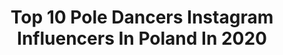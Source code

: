 ---
title: Top 10 Pole Dancers Instagram Influencers In Poland In 2020
description: >-
  Find top pole dancers Instagram influencers in Poland in 2020. Most popular hashtags: #selfie #morning #stretching #passion.
platform: Instagram
profiles:
  - username: "alessa_vu"
    fullname: >-
      Aleksandra ⚪️ Gdańsk
    location: "Poland"
    followers: 47174
    engagement: 412
    commentsToLikes: 0.054863
    id: ck6txi5z5xz7h0j71bovfkv0v
    verified: false
    hashtags: "#selfie, #redress, #riored, #allblack"
  - username: "weronikawoszczek"
    fullname: >-
      Weronika Woszczek
    location: "Poland"
    followers: 6830
    engagement: 2160
    commentsToLikes: 0.018279
    id: ck8t06v7kr06w0j787gvafbvw
    verified: false
    hashtags: "#polefigure, #polepassion, #portraitphoto, #hotel"
  - username: "_bambucia_"
    fullname: >-
      Polesport 🇵🇱
    location: "Poland"
    followers: 43039
    engagement: 168
    commentsToLikes: 0.186850
    id: ck5zt5w3ozsm10i14sylohx7x
    verified: false
    hashtags: "#springvibes, #legsworkouts, #sfdnutrition, #styleblogger"
  - username: "k.swiech"
    fullname: >-
      Kasia Świech
    location: "Poland"
    followers: 31578
    engagement: 879
    commentsToLikes: 0.012077
    id: ck5c6lx4e5pnx0i114pwui356
    verified: false
    hashtags: "#poland, #beachlife, #yogagoals, #gympower"
  - username: "polinvvv"
    fullname: >-
      POLINA
    location: "Poland"
    followers: 40028
    engagement: 136
    commentsToLikes: 0.037029
    id: ck0ueae9lkyuu0i19g6mxp79e
    verified: false
    hashtags: "#quarantine, #travelgirl, #poledancelife, #passion"
  - username: "cheerful_ines"
    fullname: >-
      𝓐𝓰𝓷𝓲𝓮𝓼𝔃𝓴𝓪 𝓘𝔃𝓪𝓫𝓮𝓵𝓪 🇵🇱
    location: "Poland"
    followers: 9317
    engagement: 1602
    commentsToLikes: 0.016137
    id: ck8t5wm3gbhhq0j782za807hr
    verified: false
    hashtags: "#lakehouse, #party, #gdansk, #goldenrose"
  - username: "dariagronkowska"
    fullname: >-
      Daria Gronkowska
    location: "Poland"
    followers: 7852
    engagement: 485
    commentsToLikes: 0.034785
    id: ck5c6m02d5psr0i11z4r8corn
    verified: false
    hashtags: "#greeneyes, #rollers, #aftertraining, #poleart"
  - username: "perrsonaldream"
    fullname: >-
      ·۰• 𝐉𝐔𝐋𝐈𝐀 𝐊𝐎𝐑𝐂𝐙𝐘𝐊 •۰·
    location: "Poland"
    followers: 8220
    engagement: 1435
    commentsToLikes: 0.023178
    id: ckaow4mjd7ell0i78vsqizyft
    verified: false
    hashtags: "#travelmood, #9day, #dreamgirl, #7thheavenpl"
  - username: "kasia_bigos_trenerka"
    fullname: >-
      Kasia Bigos Trenerka 💪
    location: "Poland"
    followers: 44144
    engagement: 204
    commentsToLikes: 0.076218
    id: ck5chx2kbrmbo0i112f43e157
    verified: false
    hashtags: "#calaprawda, #ambasadorbrita, #polskiemarki, #interwaly"
  - username: "kornelia.pawlicka"
    fullname: >-
      K O R N E L I A
    location: "Poland"
    followers: 7897
    engagement: 2122
    commentsToLikes: 0.019971
    id: ckaowks6v9cy40i78k7f8nukj
    verified: false
    hashtags: "#friday, #poledancer, #workout, #passion"
---
